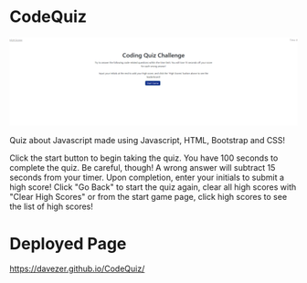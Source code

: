 # CodeQuiz
![Screen Shot](assets\img\CodeQuizSS.png)

Quiz about Javascript made using Javascript, HTML, Bootstrap and CSS!

Click the start button to begin taking the quiz. You have 100 seconds to complete the quiz. Be careful, though! A wrong answer will subtract 15 seconds from your timer.
Upon completion, enter your initials to submit a high score! Click "Go Back" to start the quiz again, clear all high scores with "Clear High Scores" or from the start game page, click high scores to see the list of high scores!

# Deployed Page

https://davezer.github.io/CodeQuiz/